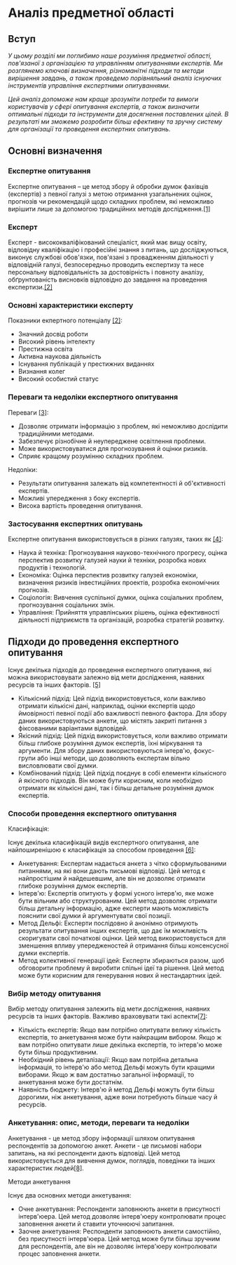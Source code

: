 # Аналіз предметної області

## Вступ

*У цьому розділі ми поглибимо наше розуміння предметної області, пов'язаної з організацією та управлінням опитуваннями
експертів. Ми розглянемо ключові визначення, різноманітні підходи та методи вирішення завдань, а також проведемо
порівняльний аналіз існуючих інструментів управління експертними опитуваннями.*

*Цей аналіз допоможе нам краще зрозуміти потреби та вимоги користувачів у сфері опитування експертів, а також визначити
оптимальні підходи та інструменти для досягнення поставлених цілей. В результаті ми зможемо розробити більш ефективну та
зручну систему для організації та проведення експертних опитувань.*

## Основні визначення

### Експертне опитування

Експертне опитування – це метод збору й обробки думок фахівців (експертів) з певної галузі з метою отримання
узагальнених оцінок, прогнозів чи рекомендацій щодо складних проблем, які неможливо вирішити лише за допомогою
традиційних методів дослідження.[[1]](#link1)

### Експерт

Експерт - висококваліфікований спеціаліст, який має вищу освіту, відповідну кваліфікацію і професійні знання з
питань, що досліджуються, виконує службові обов'язки, пов'язані з провадженням діяльності у відповідній галузі,
безпосередньо проводить експертизу та несе персональну відповідальність за достовірність і повноту аналізу,
обґрунтованість висновків відповідно до завдання на проведення експертизи.[[2]](#link2)

### Основні характеристики експерту

Показники екпертного потенціалу [[2]](#link2):

- Значний досвід роботи
- Високий рівень інтелекту
- Престижна освіта
- Активна наукова діяльність
- Існування публікацій у престижних виданнях
- Визнання колег
- Високий особистий статус

### Переваги та недоліки експертного опитування

Переваги [[3]](#link3):

- Дозволяє отримати інформацію з проблем, які неможливо дослідити традиційними методами.
- Забезпечує різнобічне й неупереджене освітлення проблеми.
- Може використовуватися для прогнозування й оцінки ризиків.
- Сприяє кращому розумінню складних проблем.

Недоліки:

- Результати опитування залежать від компетентності й об'єктивності експертів.
- Можливі упередження з боку експертів.
- Висока вартість проведення опитування.

### Застосування експертних опитувань

Експертне опитування використовується в різних галузях, таких як [[4]](#link4):

- Наука й техніка: Прогнозування науково-технічного прогресу, оцінка перспектив розвитку галузей науки й техніки,
  розробка нових продуктів і технологій.
- Економіка: Оцінка перспектив розвитку галузей економіки, визначення ризиків інвестиційних проектів, розробка
  економічних прогнозів.
- Соціологія: Вивчення суспільної думки, оцінка соціальних проблем, прогнозування соціальних змін.
- Управління: Прийняття управлінських рішень, оцінка ефективності діяльності підприємств та організацій, розробка
  стратегій розвитку.

## Підходи до проведення експертного опитування

Існує декілька підходів до проведення експертного опитування, які можна використовувати залежно від мети дослідження,
наявних ресурсів та інших факторів. [[5]](#link5)

- Кількісний підхід: Цей підхід використовується, коли важливо отримати кількісні дані, наприклад, оцінки експертів
  щодо ймовірності певної події або важливості певного фактора. Для збору даних використовуються анкети, що містять
  закриті питання з фіксованими варіантами відповідей.
- Якісний підхід: Цей підхід використовується, коли важливо отримати більш глибоке розуміння думок експертів, їхні
  міркування та аргументи. Для збору даних використовуються інтерв'ю, фокус-групи або інші методи, що дозволяють
  експертам вільно висловлювати свої думки.
- Комбінований підхід: Цей підхід поєднує в собі елементи кількісного й якісного підходів. Він може бути корисним,
  коли необхідно отримати як кількісні дані, так і більш детальне розуміння думок експертів.
### Способи проведення експертного опитування

Класифікація:

Існує декілька класифікацій видів експертного опитування, але найпоширенішою є класифікація за способом проведення [[6]](#link6):

- Анкетування: Експертам надається анкета з чітко сформульованими питаннями, на які вони дають письмові відповіді.
  Цей метод є найпростішим й найдешевшим, але він не дозволяє отримати глибоке розуміння думок експертів.
- Інтерв'ю: Експертів опитують у формі усного інтерв'ю, яке може бути вільним або структурованим. Цей метод дозволяє
  отримати більш детальну інформацію, адже експерти мають можливість пояснити свої думки й аргументувати свої позиції.
- Метод Дельфі: Експерти послідовно й анонімно отримують результати опитування інших експертів, що дає їм можливість
  скоригувати свої початкові оцінки. Цей метод використовується для зменшення впливу упередженостей й отримання більш
  консенсусної думки експертів.
- Метод колективної генерації ідей: Експерти збираються разом, щоб обговорити проблему й виробити спільні ідеї та
  рішення. Цей метод може бути корисним для генерування нових й нестандартних ідей.

### Вибір методу опитування

Вибір методу опитування залежить від мети дослідження, наявних ресурсів та інших факторів. Важливо враховувати такі
аспекти[[7]](#link7):

- Кількість експертів: Якщо вам потрібно опитувати велику кількість експертів, то анкетування може бути найкращим
  вибором. Якщо ж вам потрібно опитувати лише декілька експертів, то інтерв'ю може бути більш продуктивним.
- Необхідний рівень деталізації: Якщо вам потрібна детальна інформація, то інтерв'ю або метод Дельфі можуть бути
  кращими виборами. Якщо ж вам достатньо загальної інформації, то анкетування може бути достатнім.
- Наявність бюджету: Інтерв'ю й метод Дельфі можуть бути більш дорогими, ніж анкетування, адже вони потребують
  більше часу й ресурсів.

### Анкетування: опис, методи, переваги та недоліки

Анкетування - це метод збору інформації шляхом опитування респондентів за допомогою анкет. Анкети - це письмові
набори запитань, на які респонденти дають відповіді. Цей метод використовується для вивчення думок, поглядів, поведінки
та інших характеристик людей[[8]](#link8).

Методи анкетування

Існує два основних методи анкетування:

- Очне анкетування: Респонденти заповнюють анкети в присутності інтерв'юера. Цей метод дозволяє інтерв'юеру
  контролювати
  процес заповнення анкети й ставити уточнюючі запитання.
- Заочне анкетування: Респонденти заповнюють анкети самостійно, без присутності інтерв'юера. Цей метод може бути
  більш
  зручним для респондентів, але він не дозволяє інтерв'юеру контролювати процес заповнення анкети.